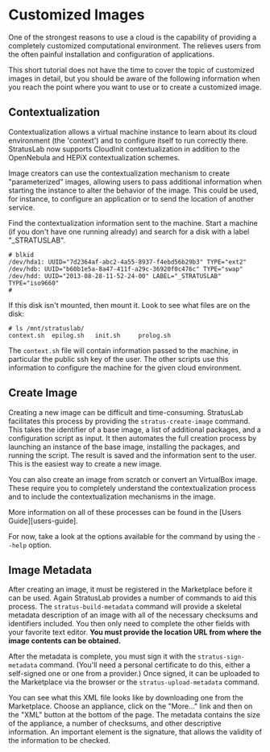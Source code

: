 
# Customized Images

One of the strongest reasons to use a cloud is the capability of
providing a completely customized computational environment.  The
relieves users from the often painful installation and configuration
of applications.

This short tutorial does not have the time to cover the topic of
customized images in detail, but you should be aware of the following
information when you reach the point where you want to use or to
create a customized image. 

## Contextualization

Contextualization allows a virtual machine instance to learn about its
cloud environment (the 'context') and to configure itself to run
correctly there. StratusLab now supports CloudInit contextualization
in addition to the OpenNebula and HEPiX contextualization schemes.

Image creators can use the contextualization mechanism to create
"parameterized" images, allowing users to pass additional information
when starting the instance to alter the behavior of the image.  This
could be used, for instance, to configure an application or to send
the location of another service.

Find the contextualization information sent to the machine.  Start a
machine (if you don't have one running already) and search
for a disk with a label "_STRATUSLAB".

    # blkid
    /dev/hda1: UUID="7d2364af-abc2-4a55-8937-f4ebd56b29b3" TYPE="ext2"
    /dev/hdb: UUID="b60b1e5a-8a47-411f-a29c-36920f0c476c" TYPE="swap"
    /dev/hdd: UUID="2013-08-28-11-52-24-00" LABEL="_STRATUSLAB" TYPE="iso9660"
    #

If this disk isn't mounted, then mount it.  Look to see what files are
on the disk:

    # ls /mnt/stratuslab/
    context.sh  epilog.sh   init.sh     prolog.sh

The `context.sh` file will contain information passed to the machine,
in particular the public ssh key of the user.  The other scripts use
this information to configure the machine for the given cloud
environment. 

## Create Image

Creating a new image can be difficult and time-consuming.  StratusLab
facilitates this process by providing the `stratus-create-image`
command.  This takes the identifier of a base image, a list of
additional packages, and a configuration script as input.  It then
automates the full creation process by launching an instance of the
base image, installing the packages, and running the script.  The
result is saved and the information sent to the user.  This is the
easiest way to create a new image.  

You can also create an image from scratch or convert an VirtualBox
image.  These require you to completely understand the
contextualization process and to include the contextualization
mechanisms in the image.  

More information on all of these processes can be found in the [Users
Guide][users-guide].

For now, take a look at the options available for the command by using
the `--help` option.

## Image Metadata

After creating an image, it must be registered in the Marketplace
before it can be used.  Again StratusLab provides a number of commands
to aid this process.  The `stratus-build-metadata` command will
provide a skeletal metadata description of an image with all of the
necessary checksums and identifiers included.  You then only need to
complete the other fields with your favorite text editor.  **You must
provide the location URL from where the image contents can be
obtained.**

After the metadata is complete, you must sign it with the
`stratus-sign-metadata` command.  (You'll need a personal certificate
to do this, either a self-signed one or one from a provider.)  Once
signed, it can be uploaded to the Marketplace via the browser or the
`stratus-upload-metadata` command.

You can see what this XML file looks like by downloading one from the
Marketplace.  Choose an appliance, click on the "More..." link and
then on the "XML" button at the bottom of the page.  The metadata
contains the size of the appliance, a number of checksums, and other
descriptive information.  An important element is the signature, that
allows the validity of the information to be checked.
